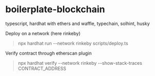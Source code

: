 # boilerplate-blockchain
typescript, hardhat with ethers and waffle, typechain, solhint, husky

Deploy on a network (here rinkeby)
> npx hardhat run --network rinkeby scripts/deploy.ts                                                                       

Verify contract through etherscan plugin
> npx hardhat verify --network rinkeby --show-stack-traces CONTRACT_ADDRESS
